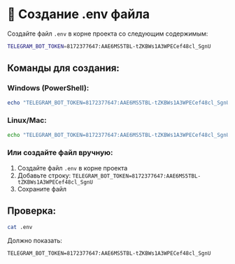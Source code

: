 # 📝 Создание .env файла

Создайте файл `.env` в корне проекта со следующим содержимым:

```bash
TELEGRAM_BOT_TOKEN=8172377647:AAE6MS5TBL-tZKBWs1A3WPECef48cl_SgnU
```

## Команды для создания:

### Windows (PowerShell):
```powershell
echo "TELEGRAM_BOT_TOKEN=8172377647:AAE6MS5TBL-tZKBWs1A3WPECef48cl_SgnU" > .env
```

### Linux/Mac:
```bash
echo "TELEGRAM_BOT_TOKEN=8172377647:AAE6MS5TBL-tZKBWs1A3WPECef48cl_SgnU" > .env
```

### Или создайте файл вручную:
1. Создайте файл `.env` в корне проекта
2. Добавьте строку: `TELEGRAM_BOT_TOKEN=8172377647:AAE6MS5TBL-tZKBWs1A3WPECef48cl_SgnU`
3. Сохраните файл

## Проверка:
```bash
cat .env
```

Должно показать:
```
TELEGRAM_BOT_TOKEN=8172377647:AAE6MS5TBL-tZKBWs1A3WPECef48cl_SgnU
```
